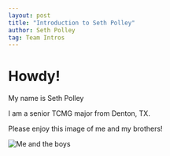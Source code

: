 ```yaml
---
layout: post
title: "Introduction to Seth Polley"
author: Seth Polley
tag: Team Intros
---
```


# Howdy! 

My name is Seth Polley

I am a senior TCMG major from Denton, TX.

Please enjoy this image of me and my brothers! 

![Me and the boys](/Project2/assets/images/brothers.JPG) 
